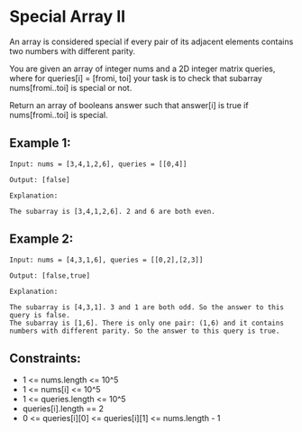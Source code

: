 # Special Array II

An array is considered special if every pair of its adjacent elements contains two numbers with different parity.

You are given an array of integer nums and a 2D integer matrix queries, where for queries[i] = [fromi, toi] your task is to check that
subarray
nums[fromi..toi] is special or not.

Return an array of booleans answer such that answer[i] is true if nums[fromi..toi] is special.

## Example 1:

```
Input: nums = [3,4,1,2,6], queries = [[0,4]]

Output: [false]

Explanation:

The subarray is [3,4,1,2,6]. 2 and 6 are both even.
```

## Example 2:

```
Input: nums = [4,3,1,6], queries = [[0,2],[2,3]]

Output: [false,true]

Explanation:

The subarray is [4,3,1]. 3 and 1 are both odd. So the answer to this query is false.
The subarray is [1,6]. There is only one pair: (1,6) and it contains numbers with different parity. So the answer to this query is true.
```

## Constraints:

- 1 <= nums.length <= 10^5
- 1 <= nums[i] <= 10^5
- 1 <= queries.length <= 10^5
- queries[i].length == 2
- 0 <= queries[i][0] <= queries[i][1] <= nums.length - 1
